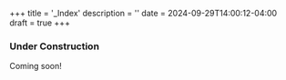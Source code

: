 +++
title = '_Index'
description = ''
date = 2024-09-29T14:00:12-04:00
draft = true
+++

### Under Construction

Coming soon!
